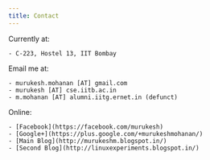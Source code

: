 ```yaml
---
title: Contact
---
```

<span class="section">
	Currently at:

	- C-223, Hostel 13, IIT Bombay
</span>
<span class="section">
	Email me at:

	- murukesh.mohanan [AT] gmail.com
	- murukesh [AT] cse.iitb.ac.in
	- m.mohanan [AT] alumni.iitg.ernet.in (defunct) 
</span>
<span class="section">
	Online:

	- [Facebook](https://facebook.com/murukesh)
	- [Google+](https://plus.google.com/+murukeshmohanan/)
	- [Main Blog](http://murukeshm.blogspot.in/)
	- [Second Blog](http://linuxexperiments.blogspot.in/)
</span>
